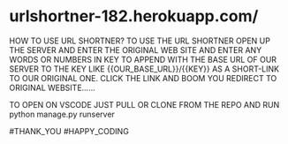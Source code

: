 # urlshortner-182.herokuapp.com/
HOW TO USE URL SHORTNER?
TO USE THE URL SHORTNER OPEN UP THE SERVER AND ENTER THE ORIGINAL WEB SITE AND ENTER ANY WORDS OR NUMBERS IN KEY TO APPEND WITH THE BASE URL OF OUR SERVER TO THE KEY LIKE 
{{OUR_BASE_URL}}/{{KEY}} AS A SHORT-LINK TO OUR ORIGINAL ONE.
CLICK THE LINK AND BOOM YOU REDIRECT TO ORIGINAL WEBSITE......

TO OPEN ON VSCODE JUST PULL OR CLONE FROM THE REPO AND RUN python manage.py runserver

#THANK_YOU #HAPPY_CODING
